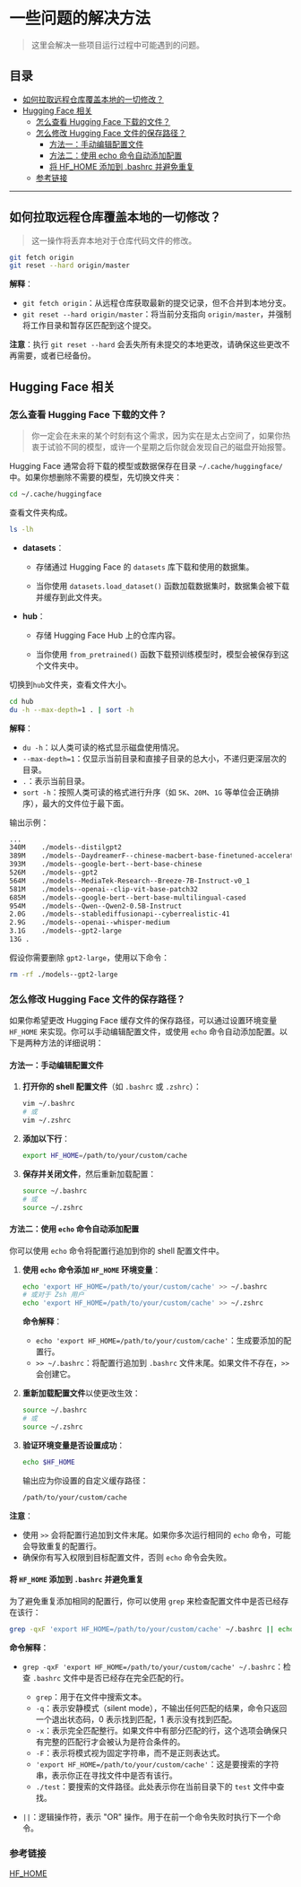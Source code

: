 # 一些问题的解决方法

> 这里会解决一些项目运行过程中可能遇到的问题。

## 目录

- [如何拉取远程仓库覆盖本地的一切修改？](#如何拉取远程仓库覆盖本地的一切修改)
- [Hugging Face 相关](#hugging-face-相关)
  - [怎么查看 Hugging Face 下载的文件？](#怎么查看-hugging-face-下载的文件)
  - [怎么修改 Hugging Face 文件的保存路径？](#怎么修改-hugging-face-文件的保存路径)
     - [方法一：手动编辑配置文件](#方法一手动编辑配置文件)
     - [方法二：使用 echo 命令自动添加配置](#方法二使用-echo-命令自动添加配置)
     - [将 HF_HOME 添加到 .bashrc 并避免重复](#将-hf_home-添加到-bashrc-并避免重复)
  - [参考链接](#参考链接)

---

## 如何拉取远程仓库覆盖本地的一切修改？

> 这一操作将丢弃本地对于仓库代码文件的修改。

```bash
git fetch origin
git reset --hard origin/master
```

**解释**：

- `git fetch origin`：从远程仓库获取最新的提交记录，但不合并到本地分支。
- `git reset --hard origin/master`：将当前分支指向 `origin/master`，并强制将工作目录和暂存区匹配到这个提交。

**注意**：执行 `git reset --hard` 会丢失所有未提交的本地更改，请确保这些更改不再需要，或者已经备份。

## Hugging Face 相关

### 怎么查看 Hugging Face 下载的文件？

> 你一定会在未来的某个时刻有这个需求，因为实在是太占空间了，如果你热衷于试验不同的模型，或许一个星期之后你就会发现自己的磁盘开始报警。

Hugging Face 通常会将下载的模型或数据保存在目录 `~/.cache/huggingface/` 中。如果你想删除不需要的模型，先切换文件夹：

```bash
cd ~/.cache/huggingface
```

查看文件夹构成。

```bash
ls -lh
```

- **datasets**：

  - 存储通过 Hugging Face 的 `datasets` 库下载和使用的数据集。

  - 当你使用 `datasets.load_dataset()` 函数加载数据集时，数据集会被下载并缓存到此文件夹。
- **hub**：

  - 存储 Hugging Face Hub 上的仓库内容。

  - 当你使用 `from_pretrained()` 函数下载预训练模型时，模型会被保存到这个文件夹中。


切换到`hub`文件夹，查看文件大小。

```bash
cd hub
du -h --max-depth=1 . | sort -h
```

**解释**：

- `du -h`：以人类可读的格式显示磁盘使用情况。
- `--max-depth=1`：仅显示当前目录和直接子目录的总大小，不递归更深层次的目录。
- `.`：表示当前目录。
- `sort -h`：按照人类可读的格式进行升序（如 `5K`、`20M`、`1G` 等单位会正确排序），最大的文件位于最下面。

输出示例：
```bash
...
340M	./models--distilgpt2
389M	./models--DaydreamerF--chinese-macbert-base-finetuned-accelerate
393M	./models--google-bert--bert-base-chinese
526M	./models--gpt2
564M	./models--MediaTek-Research--Breeze-7B-Instruct-v0_1
581M	./models--openai--clip-vit-base-patch32
685M	./models--google-bert--bert-base-multilingual-cased
954M	./models--Qwen--Qwen2-0.5B-Instruct
2.0G	./models--stablediffusionapi--cyberrealistic-41
2.9G	./models--openai--whisper-medium
3.1G	./models--gpt2-large
13G	.
```

假设你需要删除 `gpt2-large`，使用以下命令：

```bash
rm -rf ./models--gpt2-large
```

### 怎么修改 Hugging Face 文件的保存路径？

如果你希望更改 Hugging Face 缓存文件的保存路径，可以通过设置环境变量 `HF_HOME` 来实现。你可以手动编辑配置文件，或使用 `echo` 命令自动添加配置。以下是两种方法的详细说明：

#### 方法一：手动编辑配置文件

1. **打开你的 shell 配置文件**（如 `.bashrc` 或 `.zshrc`）：

   ```bash
   vim ~/.bashrc
   # 或
   vim ~/.zshrc
   ```

2. **添加以下行**：

   ```bash
   export HF_HOME=/path/to/your/custom/cache
   ```

3. **保存并关闭文件**，然后重新加载配置：

   ```bash
   source ~/.bashrc
   # 或
   source ~/.zshrc
   ```

#### 方法二：使用 `echo` 命令自动添加配置

你可以使用 `echo` 命令将配置行追加到你的 shell 配置文件中。

1. **使用 `echo` 命令添加 `HF_HOME` 环境变量**：

   ```bash
   echo 'export HF_HOME=/path/to/your/custom/cache' >> ~/.bashrc
   # 或对于 Zsh 用户
   echo 'export HF_HOME=/path/to/your/custom/cache' >> ~/.zshrc
   ```

   **命令解释**：

   - `echo 'export HF_HOME=/path/to/your/custom/cache'`：生成要添加的配置行。
   - `>> ~/.bashrc`：将配置行追加到 `.bashrc` 文件末尾。如果文件不存在，`>>` 会创建它。

2. **重新加载配置文件**以使更改生效：

   ```bash
   source ~/.bashrc
   # 或
   source ~/.zshrc
   ```

3. **验证环境变量是否设置成功**：

   ```bash
   echo $HF_HOME
   ```

   输出应为你设置的自定义缓存路径：

   ```bash
   /path/to/your/custom/cache
   ```

**注意**：

- 使用 `>>` 会将配置行追加到文件末尾。如果你多次运行相同的 `echo` 命令，可能会导致重复的配置行。
- 确保你有写入权限到目标配置文件，否则 `echo` 命令会失败。

#### 将 `HF_HOME` 添加到 `.bashrc` 并避免重复

为了避免重复添加相同的配置行，你可以使用 `grep` 来检查配置文件中是否已经存在该行：

```bash
grep -qxF 'export HF_HOME=/path/to/your/custom/cache' ~/.bashrc || echo 'export HF_HOME=/path/to/your/custom/cache' >> ~/.bashrc
```

**命令解释**：

- `grep -qxF 'export HF_HOME=/path/to/your/custom/cache' ~/.bashrc`：检查 `.bashrc` 文件中是否已经存在完全匹配的行。
  - `grep`：用于在文件中搜索文本。
  - `-q`：表示安静模式（silent mode），不输出任何匹配的结果，命令只返回一个退出状态码，0 表示找到匹配，1 表示没有找到匹配。
  - `-x`：表示完全匹配整行。如果文件中有部分匹配的行，这个选项会确保只有完整的匹配行才会被认为是符合条件的。
  - `-F`：表示将模式视为固定字符串，而不是正则表达式。
  - `'export HF_HOME=/path/to/your/custom/cache'`：这是要搜索的字符串，表示你正在寻找文件中是否有该行。
  - `./test`：要搜索的文件路径。此处表示你在当前目录下的 `test` 文件中查找。

- `||`：逻辑操作符，表示 "OR" 操作。用于在前一个命令失败时执行下一个命令。

### 参考链接

[HF_HOME](https://huggingface.co/docs/huggingface_hub/main/en/package_reference/environment_variables#hfhome)